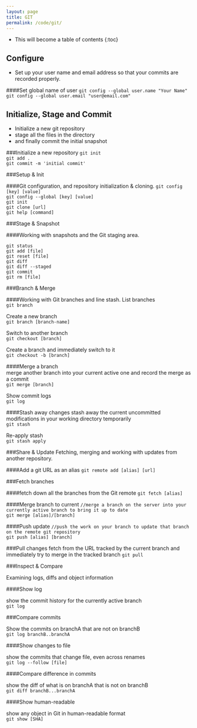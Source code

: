 ```yaml
---
layout: page
title: GIT
permalink: /code/git/
---
```


* This will become a table of contents
{:toc}


Configure
--------------

- Set up your user name and email address so that your commits are recorded properly.

####Set global name of user
`git config --global user.name "Your Name"`  
`git config --global user.email "user@email.com"`

Initialize, Stage and Commit
--------------------------------

- Initialize a new git repository
- stage all the files in the directory 
- and finally commit the initial snapshot

###Initialize a new repository
`git init`  
`git add .`  
`git commit -m 'initial commit'`

###Setup & Init

####Git configuration, and repository initialization & cloning.
`git config [key] [value]`   
`git config --global [key] [value]`  
`git init`  
`git clone [url]`  
`git help [command]`  

###Stage & Snapshot

####Working with snapshots and the Git staging area.

`git status`   
`git add [file]`   
`git reset [file]`   
`git diff`   
`git diff --staged`   
`git commit`   
`git rm [file]`   

###Branch & Merge   

####Working with Git branches and line stash.
List branches   
`git branch`

Create a new branch   
`git branch [branch-name]`   

Switch to another branch   
`git checkout [branch]`   

Create a branch and immediately switch to it   
`git checkout -b [branch]`   

####Merge a branch   
merge another branch into your current active one and record the merge as a commit   
`git merge [branch]`   

Show commit logs   
`git log`   

####Stash away changes
stash away the current uncommitted modifications in your working directory temporarily   
`git stash`   

Re-apply stash   
`git stash apply`   

###Share & Update
Fetching, merging and working with updates from another repository.

####Add a git URL as an alias
`git remote add [alias] [url]`

###Fetch branches

####fetch down all the branches from the Git remote
`git fetch [alias]`

####Merge branch to current
`//merge a branch on the server into your currently active branch to bring it up to date`  
`git merge [alias]/[branch]`

####Push update
`//push the work on your branch to update that branch on the remote git repository`  
`git push [alias] [branch]`

###Pull changes
fetch from the URL tracked by the current branch and immediately try to merge in the tracked branch
`git pull`

###Inspect & Compare

Examining logs, diffs and object information

####Show log

show the commit history for the currently active branch   
`git log`

###Compare commits

Show the commits on branchA that are not on branchB   
`git log branchB..branchA`

####Show changes to file

show the commits that change file, even across renames   
`git log --follow [file]`

####Compare difference in commits

show the diff of what is on branchA that is not on branchB   
`git diff branchB...branchA`

####Show human-readable

show any object in Git in human-readable format   
`git show [SHA]`